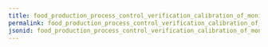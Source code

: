 ```yaml
---
title: food_production_process_control_verification_calibration_of_monitoring_devices
permalink: food_production_process_control_verification_calibration_of_monitoring_devices.html
jsonid: food_production_process_control_verification_calibration_of_monitoring_devices
---
```

